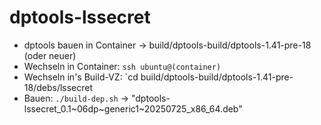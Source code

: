 dptools-lssecret
================

- dptools bauen in Container -> build/dptools-build/dptools-1.41-pre-18 (oder neuer)
- Wechseln in Container: `ssh ubuntu@(container)`
- Wechseln in's Build-VZ: `cd build/dptools-build/dptools-1.41-pre-18/debs/lssecret
- Bauen: `./build-dep.sh` -> "dptools-lssecret_0.1~06dp~generic1~20250725_x86_64.deb"
